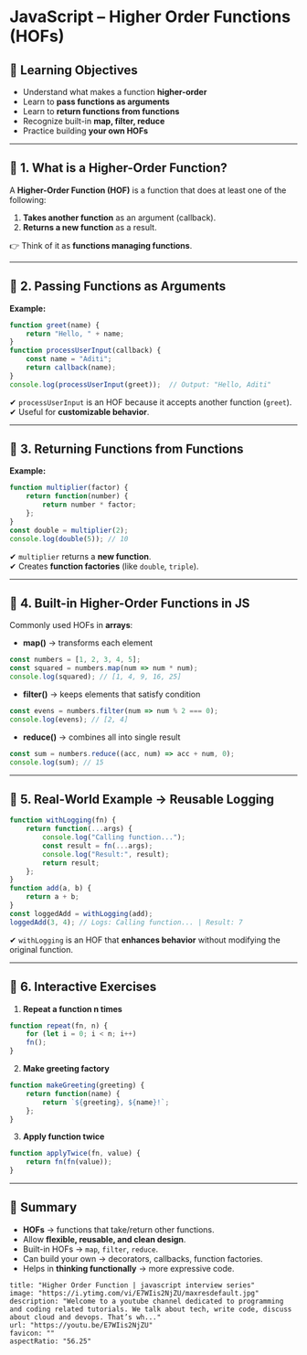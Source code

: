 # JavaScript – Higher Order Functions (HOFs)

## 🎯 Learning Objectives

- Understand what makes a function **higher-order**
- Learn to **pass functions as arguments**
- Learn to **return functions from functions**
- Recognize built-in **map, filter, reduce**
- Practice building **your own HOFs**

---

## 🔹 1. What is a Higher-Order Function?

A **Higher-Order Function (HOF)** is a function that does at least one of the following:

1. **Takes another function** as an argument (callback).
2. **Returns a new function** as a result.

👉 Think of it as **functions managing functions**.

---

## 🔹 2. Passing Functions as Arguments

**Example:**

```js
function greet(name) {   
	return "Hello, " + name; 
}  
function processUserInput(callback) {   
	const name = "Aditi";   
	return callback(name); 
}  
console.log(processUserInput(greet));  // Output: "Hello, Aditi"

```
✔ `processUserInput` is an HOF because it accepts another function (`greet`).  
✔ Useful for **customizable behavior**.

---

## 🔹 3. Returning Functions from Functions

**Example:**

```js
function multiplier(factor) {   
	return function(number) {     
		return number * factor;   
	}; 
}  
const double = multiplier(2); 
console.log(double(5)); // 10
```

✔ `multiplier` returns a **new function**.  
✔ Creates **function factories** (like `double`, `triple`).

---

## 🔹 4. Built-in Higher-Order Functions in JS

Commonly used HOFs in **arrays**:

- **map()** → transforms each element

```js
const numbers = [1, 2, 3, 4, 5]; 
const squared = numbers.map(num => num * num); 
console.log(squared); // [1, 4, 9, 16, 25]
```

- **filter()** → keeps elements that satisfy condition

```js
const evens = numbers.filter(num => num % 2 === 0); 
console.log(evens); // [2, 4]
```

- **reduce()** → combines all into single result

```js
const sum = numbers.reduce((acc, num) => acc + num, 0); 
console.log(sum); // 15
```

---

## 🔹 5. Real-World Example → Reusable Logging

```js
function withLogging(fn) {   
	return function(...args) {     
		console.log("Calling function...");     
		const result = fn(...args);     
		console.log("Result:", result);     
		return result;   
	}; 
}  
function add(a, b) {   
	return a + b; 
}  
const loggedAdd = withLogging(add); 
loggedAdd(3, 4); // Logs: Calling function... | Result: 7
```

✔ `withLogging` is an HOF that **enhances behavior** without modifying the original function.

---

## 🔹 6. Interactive Exercises

1. **Repeat a function n times**

```js
function repeat(fn, n) {   
	for (let i = 0; i < n; i++) 
	fn(); 
}
```

2. **Make greeting factory**

```js
function makeGreeting(greeting) {   
	return function(name) {     
		return `${greeting}, ${name}!`;   
	}; 
}
```

3. **Apply function twice**

```js
function applyTwice(fn, value) {   
	return fn(fn(value)); 
}
```

---

## 📝 Summary

- **HOFs** → functions that take/return other functions.
- Allow **flexible, reusable, and clean design**.
- Built-in HOFs → `map`, `filter`, `reduce`.
- Can build your own → decorators, callbacks, function factories.
- Helps in **thinking functionally** → more expressive code.

```embed
title: "Higher Order Function | javascript interview series"
image: "https://i.ytimg.com/vi/E7WIis2NjZU/maxresdefault.jpg"
description: "Welcome to a youtube channel dedicated to programming and coding related tutorials. We talk about tech, write code, discuss about cloud and devops. That’s wh..."
url: "https://youtu.be/E7WIis2NjZU"
favicon: ""
aspectRatio: "56.25"
```
